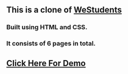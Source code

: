 ## This is a clone of [WeStudents](https://westudents.se/hitta-arbetsgivare/)

### Built using HTML and CSS.

### It consists of 6 pages in total.
 
## [Click Here For Demo](https://nurullahay.github.io/WeStudent/index.html)
